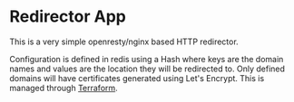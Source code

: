 # Redirector App
This is a very simple openresty/nginx based HTTP redirector.

Configuration is defined in redis using a Hash where keys are the domain names and values are the location
they will be redirected to. Only defined domains will have certificates generated using Let's Encrypt.
This is managed through [Terraform](https://github.com/CruGlobal/cru-terraform/tree/master/applications/redirector/prod).
